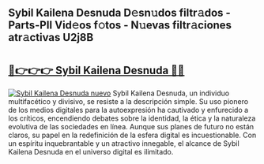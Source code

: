 ## Sybil Kailena Desnuda D𝚎sn𝚞dos filtr𝚊dos - Parts-PII Vid𝚎os f𝚘tos - N𝚞evas filtr𝚊ciones atr𝚊ctivas U2j8B

# <h2><a href="http://mbcz2d4.tromn.icu/?c=Sybil+Kailena+Desnuda">🔗👉👉👉 Sybil Kailena Desnuda 🔗🔗</a></h2>

[![Sybil Kailena Desnuda nuevo](https://i.imgur.com/pEAQMta.gif)](http://mbcz2d4.tromn.icu/?c=Sybil+Kailena+Desnuda)
Sybil Kailena Desnuda, un individuo multifacético y divisivo, se resiste a la descripción simple. Su uso pionero de los medios digitales para la autoexpresión ha cautivado y enfurecido a los críticos, encendiendo debates sobre la identidad, la ética y la naturaleza evolutiva de las sociedades en línea. Aunque sus planes de futuro no están claros, su papel en la redefinición de la esfera digital es incuestionable. Con un espíritu inquebrantable y un atractivo innegable, el alcance de Sybil Kailena Desnuda en el universo digital es ilimitado.
